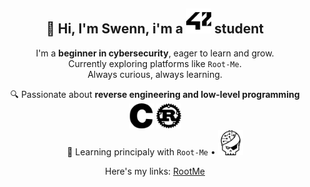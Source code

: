 

  <div align="center">
  <h2>👋 Hi, I'm Swenn, i'm a <img src="assets/icons/42.svg" alt="42" width="40" height="40"/> student</h2>
  <p>
    I'm a <strong>beginner in cybersecurity</strong>, eager to learn and grow.<br/>
    Currently exploring platforms like <code>Root-Me</code>.<br/>
    Always curious, always learning.
  </p>
</div>

<div align="center">
  <p>
    🔍 Passionate about <strong>reverse engineering and low-level programming <img src="assets/icons/c.svg" alt="c" width="40" height="40"/> <img src="assets/icons/rust.svg" alt="rust" width="40" height="40"/> </strong><br/>
    🎯 Learning principaly with <code>Root-Me</code> • 
<img src="assets/icons/rootme.svg" alt="rootme" width="40" height="40"/>
  </p>
  <p>
    Here's my links: <a href=https://www.root-me.org/swenn-padawan?lang=fr#bc4750dd63e1a26e7609c3dd68ba979c>RootMe</a>
  </p>
</div>



